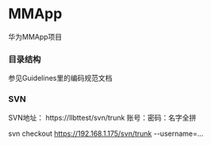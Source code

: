 # MMApp
华为MMApp项目

### 目录结构
参见Guidelines里的编码规范文档

### SVN
SVN地址：
https://llbttest/svn/trunk
账号：密码：名字全拼  

svn checkout https://192.168.1.175/svn/trunk --username=...

